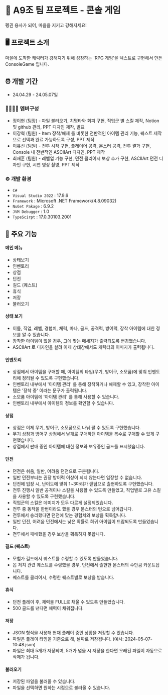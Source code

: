# 🐧 A9조 팀 프로젝트 - 콘솔 게임
펭귄 용사가 되어, 마을을 지키고 강해지세요!


## 🖥️ 프로젝트 소개
마을에 도착한 캐릭터가 강해지기 위해 성장하는 'RPG 게임'을 텍스트로 구현해서 만든 ConsoleGame 입니다.
<br>

## ⏰ 개발 기간
* 24.04.29 - 24.05.07일

### 👨‍👩‍👧‍👦 멤버구성
* 정이현 (팀장) - 파일 불러오기, 치명타와 회피 구현, 직업군 별 스킬 제작, Notion 및 github 관리, PPT 디자인 제작, 발표
* 이강혁 (팀원) - Item 장착/해제 를 비롯한 전반적인 아이템 관리 기능, 퀘스트 제작으로 선택과 완료 가능하도록 구성, PPT 제작
* 이유신 (팀원) - 전투 시작 구현, 플레이어 공격, 몬스터 공격, 전투 결과 구현, Console 내 전반적인 ASCIIArt 디자인, PPT 제작
* 최재훈 (팀원) - 레벨업 기능 구현, 던전 클리어시 보상 추가 구현, ASCIIArt 던전 디자인 구현, 시연 영상 촬영, PPT 제작

### ⚙️ 개발 환경
- `C#`
- `Visual Studio 2022` : 17.9.6
- `Framework` : Microsoft .NET Framework(4.8.09032)
- `NuGet Pakage` : 6.9.2
- `JVM Debugger` : 1.0
- `TypeScirpt` : 17.0.30103.2001

## 📌 주요 기능
#### 메인 메뉴 
- 상태보기
- 인벤토리
- 상점
- 던전
- 길드 (퀘스트)
- 휴식
- 저장
- 불러오기
#### 상태 보기
- 이름, 직업, 레벨, 경험치, 체력, 마나, 골드, 공격력, 방어력, 장착 아이템에 대한 정보를 알 수 있습니다.
- 장착한 아이템이 없을 경우, 그에 맞는 메세지가 출력되도록 변경했습니다.
- ASCIIArt 로 디자인을 살려 이제 상태창에서도 캐릭터의 이미지가 출력됩니다.
#### 인벤토리
- 상점에서 아이템을 구매할 때, 아이템의 타입(무기, 방어구, 소모품)에 맞춰 인벤토리에 정리될 수 있도록 구현했습니다.
- 인벤토리 내부에서 '아이템 관리' 를 통해 장착하거나 해제할 수 있고, 장착한 아이템은 '장착 중' 이라는 문구가 출력됩니다.
- 소모품 아이템에 '아이템 관리' 를 통해 사용할 수 있습니다.
- 인벤토리 내부에서 아이템의 정보를 확인할 수 있습니다.
#### 상점
- 상점은 이제 무기, 방어구, 소모품으로 나눠 팔 수 있도록 구현했습니다.
- 무기 상점과 방어구 상점에서 낱개로 구매하던 아이템을 복수로 구매할 수 있게 구현했습니다.
- 상점에서 판매 중인 아이템에 대한 정보와 보유중인 골드를 표시했습니다.
#### 던전
- 던전은 쉬움, 일반, 어려움 던전으로 구분됩니다.
- 일반 던전부터는 권장 방어력 이상이 되지 않는다면 입장할 수 없습니다.
- 던전에 입장 시, 난이도에 맞춰 1~3마리가 랜덤으로 출현하도록 구현했습니다.
- 전투 진행시 일반 공격이나 스킬을 사용할 수 있도록 만들었고, 직업별로 고유 스킬을 사용할 수 있도록 구현했습니다.
- 직업군의 스킬은 데미지가 모두 다르게 설정되었습니다.
- 전투 중 동작을 한번이라도 했을 경우 몬스터의 턴으로 넘어갑니다.
- 전투에서 승리했다면 던전에 맞는 경험치와 보상을 획득합니다.
- 일반 던전, 어려움 던전에서는 낮은 확률로 희귀 아이템이 드랍되도록 만들었습니다.
- 전투에서 패배했을 경우 보상을 획득하지 못합니다.
#### 길드 (퀘스트)
- 모험가 길드에서 퀘스트를 수령할 수 있도록 만들었습니다.
- 몹 처치 관련 퀘스트를 수령했을 경우, 던전에서 출현한 몬스터의 수만큼 카운트됩니다.
- 퀘스트를 클리어시, 수령한 퀘스트별로 보상을 받습니다.
#### 휴식
- 던전 플레이 후, 체력을 FULL로 채울 수 있도록 만들었습니다.
- 500 골드를 낸다면 체력이 채워집니다.
#### 저장
- JSON 형식을 사용해 현재 플레이 중인 상황을 저장할 수 있습니다.
- 파일은 플레이 타임을 기준으로 해, 날짜로 저장됩니다. (예시: 2024-05-07-10:48.json)
- 파일은 최대 5개가 저장되며, 5개가 넘을 시 저장을 한다면 오래된 파일이 자동으로 삭제가 됩니다.
#### 불러오기
- 저장된 파일을 불러올 수 있습니다.
- 파일을 선택하면 원하는 시점으로 불러올 수 있습니다.
